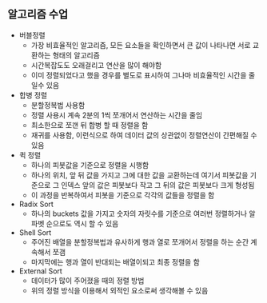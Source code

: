 ## 알고리즘 수업
- 버블정렬
	- 가장 비효율적인 알고리즘, 모든 요소들을 확인하면서 큰 값이 나타나면 서로 교환하는 형태의 알고리즘
	- 시간복잡도도 오래걸리고 연산을 많이 해야함
	- 이미 정렬되었다고 했을 경우를 별도로 표시하여 그나마 비효율적인 시간을 줄일수 있음
- 합병 정렬
	- 분할정복법 사용함
	- 정렬 사용시 계속 2분의 1씩 쪼개어서 연산하는 시간을 줄임 
	- 최소한으로 쪼갠 뒤 합병 할 때 정렬을 함 
	- 재귀를 사용함, 이런식으로 하여 데이터 값의 상관없이 정렬연산이 간편해질 수 있음
- 퀵 정렬
	- 하나의 피봇값을 기준으로 정렬을 시행함
	- 하나의 위치, 앞 뒤 값을 가지고 그에 대한 값을 교환하는데 여기서 피봇값을 기준으로 그 인덱스 앞의 값은 피봇보다 작고 그 뒤의 값은 피봇보다 크게 형성됨
	- 이 과정을 반복하여서 피봇을 기준으로 각각의 값들을 정렬을 함
- Radix Sort
	- 하나의 buckets 값을 가지고 숫자의 자릿수를 기준으로 여러번 정렬하거나 알파벳 순으로도 역시 할 수 있음
- Shell Sort
	- 주어진 배열을 분할정복법과 유사하게 행과 열로 쪼개어서 정렬을 하는 순간 계속해서 쪼갬
	- 마지막에는 행과 열이 반대되는 배열이되고 최종 정렬을 함 
- External Sort
	- 데이터가 많이 주어졌을 때의 정렬 방법
	- 위의 정렬 방식을 이용해서 외적인 요소로써 생각해볼 수 있음
